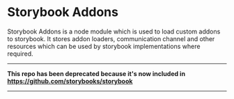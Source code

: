# Storybook Addons

Storybook Addons is a node module which is used to load custom addons to storybook. It stores addon loaders, communication channel and other resources which can be used by storybook implementations where required.

--- 

**This repo has been deprecated because it's now included in https://github.com/storybooks/storybook**

---

